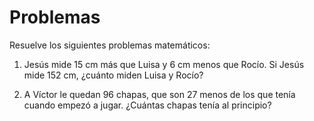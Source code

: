 # Problemas

Resuelve los siguientes problemas matemáticos:

1. Jesús mide 15 cm más que Luisa y 6 cm menos que Rocío. Si Jesús mide 152 cm,
¿cuánto miden Luisa y Rocío?

2. A Víctor le quedan 96 chapas, que son 27 menos de los que tenía cuando empezó a
jugar. ¿Cuántas chapas tenía al principio?
